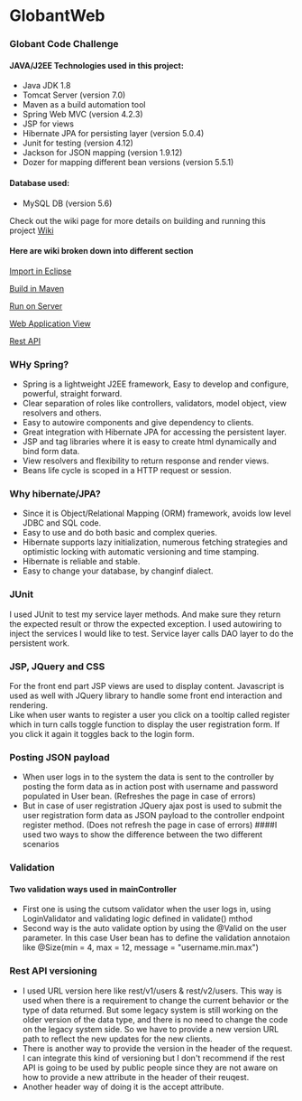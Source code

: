 # GlobantWeb
### Globant Code Challenge

#### JAVA/J2EE Technologies used in this project:
* Java JDK 1.8
* Tomcat Server (version 7.0)
* Maven as a build automation tool
* Spring Web MVC (version 4.2.3)
* JSP for views
* Hibernate JPA for persisting layer (version 5.0.4)
* Junit for testing (version 4.12)
* Jackson for JSON mapping (version 1.9.12)
* Dozer for mapping different bean versions (version 5.5.1)

#### Database used:
* MySQL DB (version 5.6)

Check out the wiki page for more details on building and running this project [Wiki](https://github.com/kaaljabr/GlobantWeb/wiki)

#### Here are wiki broken down into different section
[Import in Eclipse](https://github.com/kaaljabr/GlobantWeb/wiki/Import-the-project-into-Eclipse)  

[Build in Maven](https://github.com/kaaljabr/GlobantWeb/wiki/Build-the-project-in-Maven)  

[Run on Server](https://github.com/kaaljabr/GlobantWeb/wiki/Run-on-Tomcat-Server)  

[Web Application View](https://github.com/kaaljabr/GlobantWeb/wiki/Check-the-web-application-in-browser)  

[Rest API](https://github.com/kaaljabr/GlobantWeb/wiki/Check-the-REST-API)  


### WHy Spring?  

* Spring is a lightweight J2EE framework, Easy to develop and configure, powerful, straight forward. 
* Clear separation of roles like controllers, validators, model object, view resolvers and others.
* Easy to autowire components and give dependency to clients.
* Great integration with Hibernate JPA for accessing the persistent layer.
* JSP and tag libraries where it is easy to create html dynamically and bind form data.
* View resolvers and flexibility to return response and render views.
* Beans life cycle is scoped in a HTTP request or session. 

### Why hibernate/JPA?

* Since it is Object/Relational Mapping (ORM) framework, avoids low level JDBC and SQL code. 
* Easy to use and do both basic and complex queries.
* Hibernate supports lazy initialization, numerous fetching strategies and optimistic locking with automatic versioning and time stamping.
* Hibernate is reliable and stable.
* Easy to change your database, by changinf dialect.


### JUnit

I used JUnit to test my service layer methods. And make sure they return the expected result or throw the expected exception. I used autowiring to inject the services I would like to test. Service layer calls DAO layer to do the persistent work.

### JSP, JQuery and CSS

For the front end part JSP views are used to display content. Javascript is used as well with JQuery library to handle some front end interaction and rendering.  
Like when user wants to register a user you click on a tooltip called register which in turn calls toggle function to display the user registration form. If you click it again it toggles back to the login form.


### Posting JSON payload
* When user logs in to the system the data is sent to the controller by posting the form data as in action post with username and password populated in User bean. (Refreshes the page in case of errors)
* But in case of user registration JQuery ajax post is used to submit the user registration form data as JSON payload to the controller endpoint register method.  (Does not refresh the page in case of errors)
####I used two ways to show the difference between the two different scenarios 


### Validation 
#### Two validation ways used in mainController
* First one is using the cutsom validator when the user logs in, using LoginValidator and validating logic defined in validate() mthod 
* Second way is the auto validate option by using the @Valid on the user parameter. In this case User bean has to define the validation annotaion like @Size(min = 4, max = 12, message = "username.min.max") 

  
### Rest API versioning
* I used URL version here like rest/v1/users & rest/v2/users. This way is used when there is a requirement to change the current behavior or the type of data returned. But some legacy system is still working on the older version of the data type, and there is no need to change the code on the legacy system side. So we have to provide a new version URL path to reflect the new updates for the new clients. 
* There is another way to provide the version in the header of the request. I can integrate this kind of versioning but I don't recommend if the rest API is going to be used by public people since they are not aware on how to provide a new attribute in the header of their reuqest.
* Another header way of doing it is the accept attribute.  





